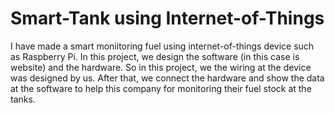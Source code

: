 # Smart-Tank using Internet-of-Things
I have made a smart moniitoring fuel using internet-of-things device such as Raspberry Pi. In this project, we design the software (in this case is website) and the hardware. So in this project, we the wiring at the device was designed by us. After that, we connect the hardware and show the data at the software to help this company for monitoring their fuel stock at the tanks.
